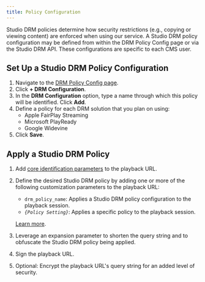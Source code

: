 ```yaml
---
title: Policy Configuration
---
```


Studio DRM policies determine how security restrictions (e.g., copying or viewing content) are enforced when using our service. A Studio DRM policy configuration may be defined from within the DRM Policy Config page or via the Studio DRM API. These configurations are specific to each CMS user.

## Set Up a Studio DRM Policy Configuration

1. Navigate to the [DRM Policy Config page](https://cms.uplynk.com/static/cms2/index.html#/settings/drm-policy-config).
2. Click **+ DRM Configuration**.
3. In the **DRM Configuration** option, type a name through which this policy will be identified. Click **Add**.
4. Define a policy for each DRM solution that you plan on using:
   - Apple FairPlay Streaming
   - Microsoft PlayReady
   - Google Widevine
5. Click **Save**.

## Apply a Studio DRM Policy

1. Add [core identification parameters](/uplynk/delivery/playback_urls/#core-identification-parameters) to the playback URL.
2. Define the desired Studio DRM policy by adding one or more of the following customization parameters to the playback URL:
   - `drm_policy_name`: Applies a Studio DRM policy configuration to the playback session.
   - *`{Policy Setting}`*: Applies a specific policy to the playback session.

   [Learn more](/uplynk/deliver).
3. Leverage an expansion parameter to shorten the query string and to obfuscate the Studio DRM policy being applied.
4. Sign the playback URL.
5. Optional: Encrypt the playback URL's query string for an added level of security.
